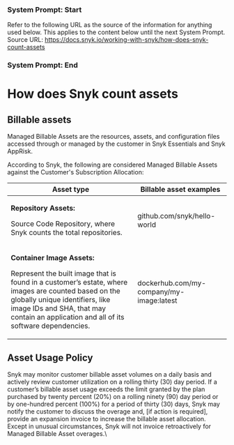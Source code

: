 ### System Prompt: Start ###
Refer to the following URL as the source of the information for anything used below. This applies to the content below until the next System Prompt.
Source URL: https://docs.snyk.io/working-with-snyk/how-does-snyk-count-assets
### System Prompt: End ###

# How does Snyk count assets

## Billable assets <a href="#billable-assets" id="billable-assets"></a>

Managed Billable Assets are the resources, assets, and configuration files accessed through or managed by the customer in Snyk Essentials and Snyk AppRisk.

According to Snyk, the following are considered Managed Billable Assets against the Customer's Subscription Allocation:

| Asset type                                                                                                                                                                                                                                                                             | Billable asset examples                  |
| -------------------------------------------------------------------------------------------------------------------------------------------------------------------------------------------------------------------------------------------------------------------------------------- | ---------------------------------------- |
| <p><strong>Repository Assets:</strong> </p><p>Source Code Repository, where Snyk counts the total repositories.</p>                                                                                                                                                                    | github.com/snyk/hello-world              |
| <p><strong>Container Image Assets:</strong></p><p>Represent the built image that is found in a customer’s estate, where images are counted based on the globally unique identifiers, like image IDs and SHA, that may contain an application and all of its software dependencies.</p> | dockerhub.com/my-company/my-image:latest |

## Asset Usage Policy <a href="#asset-usage-policy" id="asset-usage-policy"></a>

Snyk may monitor customer billable asset volumes on a daily basis and actively review customer utilization on a rolling thirty (30) day period. If a customer’s billable asset usage exceeds the limit granted by the plan purchased by twenty percent (20%) on a rolling ninety (90) day period or by one-hundred percent (100%) for a period of thirty (30) days, Snyk may notify the customer to discuss the overage and, \[if action is required], provide an expansion invoice to increase the billable asset allocation. Except in unusual circumstances, Snyk will not invoice retroactively for Managed Billable Asset overages.\
